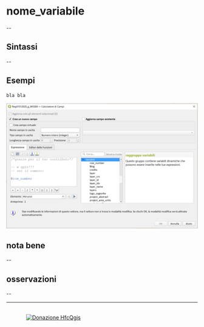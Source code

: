 # nome_variabile

--

## Sintassi

--

## Esempi

```
bla bla
```

![](../../img/variabili/nome_variabile/nome_variabile1.png)

## nota bene

--

## osservazioni

--

---
<br>
<a href="https://www.paypal.me/pigrecoinfinito" target="_blank"><img width="400"  class="immagonobox" src="https://raw.githubusercontent.com/pigreco/HfcQGIS/master/img/sviluppo_variabili_01.png" Title="La documentazione di questa funzione non è stata ancora sviluppata. Se vuoi sostenerla fai una donazione con PayPal, scrivendo ..." alt="Donazione HfcQgis" style="margin: 0 auto; display: block;" /></a>
